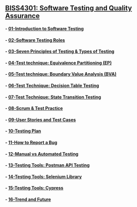 ﻿## [BISS4301: Software Testing and Quality Assurance](README.md)
#### - [01-Introduction to Software Testing](Chapter01/README.md)
#### - [02-Software Testing Roles](Chapter02/README.md)
#### - [03-Seven Principles of Testing & Types of Testing](Chapter03/README.md)
#### - [04-Test technique: Equivalence Partitioning (EP)](Chapter04/README.md)
#### - [05-Test technique: Boundary Value Analysis (BVA)](Chapter05/README.md)
#### - [06-Test Technique: Decision Table Testing](Chapter06/README.md)
#### - [07-Test Technique: State Transition Testing](Chapter07/README.md)
#### - [08-Scrum & Test Practice](Chapter08/README.md)
#### - [09-User Stories and Test Cases](Chapter09/README.md)
#### - [10-Testing Plan](Chapter10/README.md)
#### - [11-How to Report a Bug](Chapter11/README.md)
#### - [12-Manual vs Automated Testing](Chapter12/README.md)
#### - [13-Testing Tools: Postman API Testing](Chapter13/README.md)
#### - [14-Testing Tools: Selenium Library](Chapter14/README.md)
#### - [15-Testing Tools: Cypress](Chapter15/README.md)
#### - [16-Trend and Future](Chapter16/README.md)
